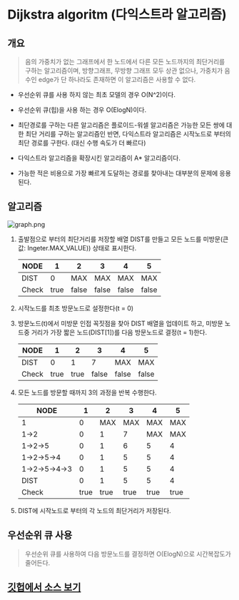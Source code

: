 # Dijkstra algoritm (다익스트라 알고리즘)

## 개요

>음의 가중치가 없는 그래프에서 한 노드에서 다른 모든 노드까지의 최단거리를 구하는 알고리즘이며, 방향그래프, 무방향 그래프 모두 상관 없으나, 가중치가 음수인 edge가 단 하나라도 존재하면 이 알고리즘은 사용할 수 없다.

- 우선순위 큐를 사용 하지 않는 최초 모델의 경우 O(N^2)이다.

- 우선순위 큐(힙)을 사용 하는 경우 O(ElogN)이다.

- 최단경로를 구하는 다른 알고리즘은 플로이드-워셀 알고리즘은 가능한 모든 쌍에 대한 최단 거리를 구하는 알고리즘인 반면, 다익스트라 알고리즘은 시작노드로 부터의 최단 경로를 구한다. (대신 수행 속도가 더 빠르다)

- 다익스트라 알고리즘을 확장시킨 알고리즘이 A* 알고리즘이다.

- 가능한 적은 비용으로 가장 빠르게 도달하는 경로를 찾아내는 대부분의 문제에 응용된다.

## 알고리즘

![graph.png](./images/graph.png)

1. 출발점으로 부터의 최단거리를 저장할 배열 DIST를 만들고 모든 노드를 미방문(큰 값: Ingeter.MAX_VALUE)) 상태로 표시한다.

    | NODE  | 1    | 2     | 3     | 4     | 5     |
    |-------|------|-------|-------|-------|-------|
    | DIST  | 0    | MAX   | MAX   | MAX   | MAX   |
    | Check | true | false | false | false | false |

2. 시작노드를 최초 방문노드로 설정한다(t = 0)

3. 방문노드(t)에서 미방문 인접 꼭짓점을 찾아 DIST 배열을 업데이트 하고, 미방문 노드중 거리가 가장 짧은 노드(DIST[1])를 다음 방문노드로 결정(t = 1)한다.

    | NODE | 1   | 2   | 3   | 4   | 5   |
    |------|-----|-----|-----|-----|-----|
    | DIST | 0   | 1   | 7   | MAX | MAX |
    | Check | true | true | false | false | false |

4. 모든 노드를 방문할 때까지 3의 과정을 반복 수행한다.

    | NODE | 1   | 2   | 3   | 4   | 5   |
    |------|-----|-----|-----|-----|-----|
    | 1 | 0   | MAX | MAX | MAX | MAX |
    | 1->2 | 0   | 1   | 7   | MAX | MAX |
    | 1->2->5 | 0   | 1   | 6   | 5   | 4   |
    | 1->2->5->4 | 0   | 1   | 5   | 5   | 4   |
    | 1->2->5->4->3 | 0   | 1   | 5   | 5   | 4   |
    | DIST | 0   | 1 | 5 | 5 | 4 |
    | Check | true | true | true | true | true |

5. DIST에 시작노드로 부터의 각 노드의 최단거리가 저장된다.

## 우선순위 큐 사용

> 우선순위 큐를 사용하여 다음 방문노드를 결정하면 O(ElogN)으로 시간복잡도가 줄어든다.

## [깃헙에서 소스 보기](https://github.com/lamoshalt811/get-expert/blob/master/3.etc/Dijkstra/Dijkstra.java)
